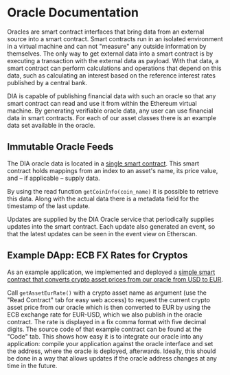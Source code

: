 # Oracle Documentation

Oracles are smart contract interfaces that bring data from an external source into a smart contract. Smart contracts run in an isolated environment in a virtual machine and can not "measure" any outside information by themselves. The only way to get external data into a smart contract is by executing a transaction with the external data as payload. With that data, a smart contract can perform calculations and operations that depend on this data, such as calculating an interest based on the reference interest rates published by a central bank.

DIA is capable of publishing financial data with such an oracle so that any smart contract can read and use it from within the Ethereum virtual machine. By generating verifiable oracle data, any user can use financial data in smart contracts. For each of our asset classes there is an example data set available in the oracle.

## Immutable Oracle Feeds

The DIA oracle data is located in a [single smart contract](https://etherscan.io/address/0xD47FDf51D61c100C447E2D4747c7126F19fa23Ef). This smart contract holds mappings from an index to an asset's name, its price value, and – if applicable – supply data.

By using the read function `getCoinInfo(coin_name)` it is possible to retrieve this data. Along with the actual data there is a metadata field for the timestamp of the last update.

Updates are supplied by the DIA Oracle service that periodically supplies updates into the smart contract. Each update also generated an event, so that the latest updates can be seen in the event view on Etherscan.

## Example DApp: ECB FX Rates for Cryptos

As an example application, we implemented and deployed a [simple smart contract that converts crypto asset prices from our oracle from USD to EUR](https://etherscan.io/address/0xccb30bf12177705d41ac208802a6066482a76eaa). 

Call `getAssetEurRate()` with a crypto asset name as argument \(use the "Read Contract" tab for easy web access\) to request the current crypto asset price from our oracle which is then converted to EUR by using the ECB exchange rate for EUR-USD, which we also publish in the oracle contract. The rate is displayed in a fix comma format with five decimal digits. The source code of that example contract can be found at the "Code" tab. This shows how easy it is to integrate our oracle into any application: compile your application against the oracle interface and set the address, where the oracle is deployed, afterwards. Ideally, this should be done in a way that allows updates if the oracle address changes at any time in the future.

